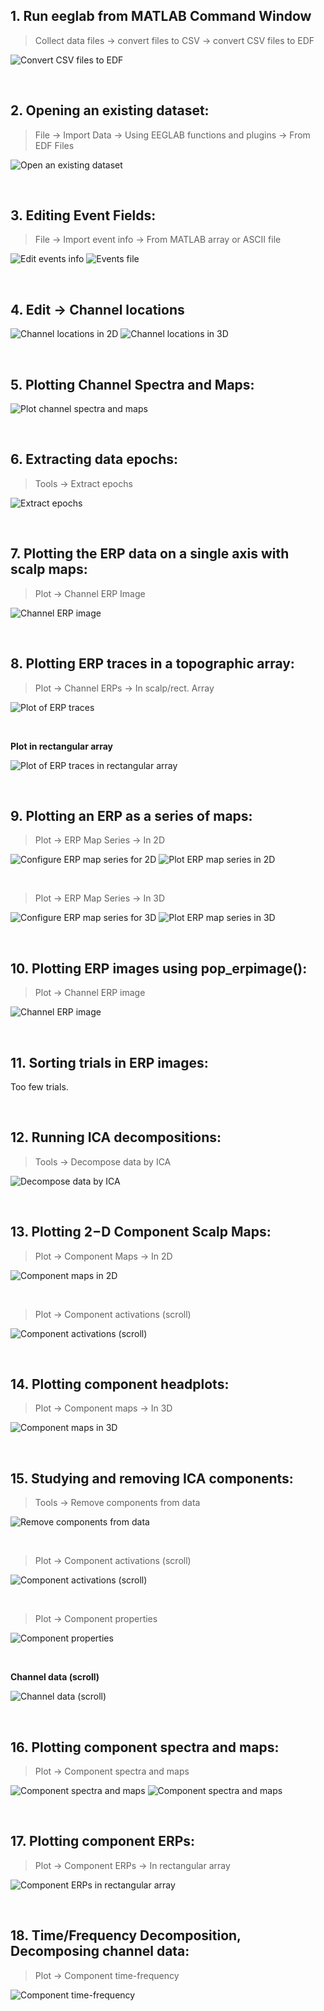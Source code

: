 ## 1. Run **eeglab** from MATLAB Command Window

> Collect data files → convert files to CSV → convert CSV files to EDF

![Convert CSV files to EDF](../assets/Resources/EEGLab_Tutorial_Images/csv_to_edf.png)

<br />

## 2. **Opening an existing dataset:**

> File → Import Data → Using EEGLAB functions and plugins → From EDF Files

![Open an existing dataset](../assets/Resources/EEGLab_Tutorial_Images/open_dataset.png)

<br />

## 3. **Editing Event Fields:**

> File → Import event info → From MATLAB array or ASCII file

![Edit events info](../assets/Resources/EEGLab_Tutorial_Images/edit_events.png)
![Events file](../assets/Resources/EEGLab_Tutorial_Images/events.png)

<br />

## 4. **Edit → Channel locations**

![Channel locations in 2D](../assets/Resources/EEGLab_Tutorial_Images/channel_locations_2D.png)
![Channel locations in 3D](../assets/Resources/EEGLab_Tutorial_Images/channel_locations_3D.png)

<br />

## 5. **Plotting Channel Spectra and Maps:**

![Plot channel spectra and maps](../assets/Resources/EEGLab_Tutorial_Images/channel_maps.png)

<br />

## 6. **Extracting data epochs:**

> Tools → Extract epochs

![Extract epochs](../assets/Resources/EEGLab_Tutorial_Images/extract_epochs.png)

<br />

## 7. **Plotting the ERP data on a single axis with scalp maps:**

> Plot → Channel ERP Image

![Channel ERP image](../assets/Resources/EEGLab_Tutorial_Images/channel_ERP_1.png)

<br />

## 8. **Plotting ERP traces in a topographic array:**

> Plot → Channel ERPs → In scalp/rect. Array

![Plot of ERP traces](../assets/Resources/EEGLab_Tutorial_Images/ERP_traces.png)

<br />

**Plot in rectangular array**

![Plot of ERP traces in rectangular array](../assets/Resources/EEGLab_Tutorial_Images/ERP_traces_rect.png)

<br />

## 9. **Plotting an ERP as a series of maps:**

> Plot → ERP Map Series → In 2D

![Configure ERP map series for 2D](../assets/Resources/EEGLab_Tutorial_Images/ERP_map_2D.png)
![Plot ERP map series in 2D](../assets/Resources/EEGLab_Tutorial_Images/ERP_plot_2D.png)

<br />

> Plot → ERP Map Series → In 3D

![Configure ERP map series for 3D](../assets/Resources/EEGLab_Tutorial_Images/ERP_map_3D.png)
![Plot ERP map series in 3D](../assets/Resources/EEGLab_Tutorial_Images/ERP_plot_3D.png)

<br />

## 10. **Plotting ERP images using pop_erpimage():**

> Plot → Channel ERP image

![Channel ERP image](../assets/Resources/EEGLab_Tutorial_Images/channel_ERP_2.png)

<br />

## 11. **Sorting trials in ERP images:**

Too few trials.

<br />

## 12. **Running ICA decompositions:**

> Tools → Decompose data by ICA

![Decompose data by ICA](../assets/Resources/EEGLab_Tutorial_Images/ICA.png)

<br />

## 13. **Plotting 2−D Component Scalp Maps:**

> Plot → Component Maps → In 2D

![Component maps in 2D](../assets/Resources/EEGLab_Tutorial_Images/component_maps_2D.png)

<br />

> Plot → Component activations (scroll)

![Component activations (scroll)](../assets/Resources/EEGLab_Tutorial_Images/component_activations_1.png)

<br />

## 14. **Plotting component headplots:**

> Plot → Component maps → In 3D

![Component maps in 3D](../assets/Resources/EEGLab_Tutorial_Images/component_maps_3D.png)

<br />

## 15. **Studying and removing ICA components:**

> Tools → Remove components from data

![Remove components from data](../assets/Resources/EEGLab_Tutorial_Images/remove_components.png)

<br />

> Plot → Component activations (scroll)

![Component activations (scroll)](../assets/Resources/EEGLab_Tutorial_Images/component_activations_2.png)

<br />

> Plot → Component properties

![Component properties](../assets/Resources/EEGLab_Tutorial_Images/component_properties.png)

<br />

**Channel data (scroll)**

![Channel data (scroll)](../assets/Resources/EEGLab_Tutorial_Images/channel_data.png)

<br />

## 16. **Plotting component spectra and maps:**

> Plot → Component spectra and maps

![Component spectra and maps](../assets/Resources/EEGLab_Tutorial_Images/component_spectra_1.png)
![Component spectra and maps](../assets/Resources/EEGLab_Tutorial_Images/component_spectra_2.png)

<br />

## 17. **Plotting component ERPs:**

> Plot → Component ERPs → In rectangular array

![Component ERPs in rectangular array](../assets/Resources/EEGLab_Tutorial_Images/component_ERP_rect.png)

<br />

## 18. **Time/Frequency Decomposition, Decomposing channel data:**

> Plot → Component time-frequency

![Component time-frequency](../assets/Resources/EEGLab_Tutorial_Images/component_time_frequency.png)
